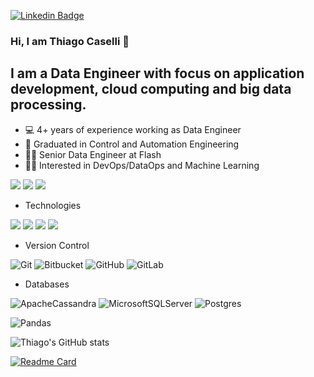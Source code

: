 [![Linkedin Badge](https://img.shields.io/badge/-LinkedIn-blue?style=flat&logo=LinkedIn&logoColor=white)](https://www.linkedin.com/in/thiago-caselli-8bb999156/)

### Hi, I am Thiago Caselli 👋


## I am a Data Engineer with focus on application development, cloud computing and big data processing.

- 💻 4+ years of experience working as Data Engineer
- 🤖 Graduated in Control and Automation Engineering
- 👨‍💻 Senior Data Engineer at Flash
- 👨‍💻 Interested in DevOps/DataOps and Machine Learning

<!-- <div style="display: inline_block"><br>
  <img align="center" alt="Thiago-Scala" height="30" width="40" src="<i class="devicon-scala-plain"></i>"
        -->
        

<img src="https://img.shields.io/badge/Scala-DC322F?style=for-the-badge&logo=scala&logoColor=white" /> <img src="https://img.shields.io/badge/Python-3776AB?style=for-the-badge&logo=python&logoColor=white" /> <img src="https://img.shields.io/badge/Shell_Script-121011?style=for-the-badge&logo=gnu-bash&logoColor=white" /> 

- Technologies

<img src="https://img.shields.io/badge/PostgreSQL-316192?style=for-the-badge&logo=postgresql&logoColor=white" /> <img src="https://img.shields.io/badge/Amazon_AWS-232F3E?style=for-the-badge&logo=amazon-aws&logoColor=white" /> <img src="https://img.shields.io/badge/Google_Cloud-4285F4?style=for-the-badge&logo=google-cloud&logoColor=white" /> <img src="https://img.shields.io/badge/Microsoft_Azure-0089D6?style=for-the-badge&logo=microsoft-azure&logoColor=white" />

- Version Control

![Git](https://img.shields.io/badge/git-%23F05033.svg?style=for-the-badge&logo=git&logoColor=white) ![Bitbucket](https://img.shields.io/badge/bitbucket-%230047B3.svg?style=for-the-badge&logo=bitbucket&logoColor=white) ![GitHub](https://img.shields.io/badge/github-%23121011.svg?style=for-the-badge&logo=github&logoColor=white) ![GitLab](https://img.shields.io/badge/gitlab-%23181717.svg?style=for-the-badge&logo=gitlab&logoColor=white) 

- Databases

![ApacheCassandra](https://img.shields.io/badge/cassandra-%231287B1.svg?style=for-the-badge&logo=apache-cassandra&logoColor=white) ![MicrosoftSQLServer](https://img.shields.io/badge/Microsoft%20SQL%20Sever-CC2927?style=for-the-badge&logo=microsoft%20sql%20server&logoColor=white) 	![Postgres](https://img.shields.io/badge/postgres-%23316192.svg?style=for-the-badge&logo=postgresql&logoColor=white) 

![Pandas](https://img.shields.io/badge/pandas-%23150458.svg?style=for-the-badge&logo=pandas&logoColor=white)




![Thiago's GitHub stats](https://github-readme-stats.vercel.app/api?username=thiago8970&show_icons=true)


[![Readme Card](https://github-readme-stats.vercel.app/api/pin/?username=thiago8970&repo=github-readme-stats)](https://github.com/thiago8970/github-readme-stats)



<!--
**thiago8970/thiago8970** is a ✨ _special_ ✨ repository because its `README.md` (this file) appears on your GitHub profile.

[![Linkedin Badge](https://img.shields.io/badge/-LinkedIn-blue?style=flat&logo=LinkedIn&logoColor=white)](https://www.linkedin.com/in/flaviabeo/)

- 🔭 I’m currently working on Lopes Consultoria de Imóveis
- 🌱 I’m currently learning Python
- 👯 I’m looking to collaborate on ...
- 🤔 I’m looking for help with ...
- 💬 Ask me about ...
- 📫 How to reach me: ...
- 😄 Pronouns: ...
- ⚡ Fun fact: ...
-->
